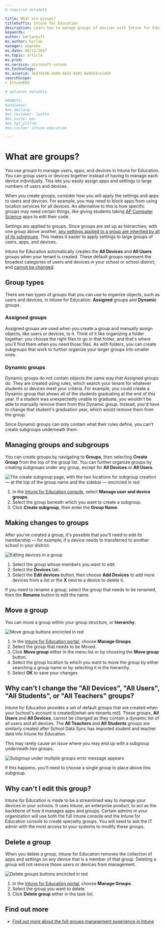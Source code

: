 ```yaml
---
# required metadata

title: What are groups?
titleSuffix: Intune for Education
description: Learn how to manage groups of devices with Intune for Education.
keywords:
author: barlanmsft
ms.author: barlan
manager: angrobe
ms.date: 08/11/2017
ms.topic: article
ms.prod:
ms.service: microsoft-intune
ms.technology:
ms.assetid: 4b570196-a640-4d13-8e01-8e8553ce1468
searchScope:
- IntuneEDU

# optional metadata

#ROBOTS:
#audience:
#ms.devlang:
#ms.reviewer: lpatha
#ms.suite: ems
#ms.tgt_pltfrm:
#ms.custom: intune-education

---
```


# What are groups?

You use _groups_ to manage users, apps, and devices in Intune for Education. You can group users or devices together instead of having to manage each device individually. This lets you easily assign apps and settings to large numbers of users and devices.

When you create groups, consider how you will apply the settings and apps to users and devices. For example, you may need to block apps from using location services for all devices. An alternative to this is how specific groups may need certain things, like giving students taking [AP Computer Science](https://www.tealsk12.org) apps to edit their code.

Settings are applied to groups. Since groups are set up as hierarchies, with one group above another, [any settings applied to a group are inherited by all of its subgroups](settings-inheritance.md). This makes it easier to apply settings to large groups of users, apps, and devices.

Intune for Education automatically creates the __All Devices__ and __All Users__ groups when your tenant is created. These default groups represent the broadest categories of users and devices in your school or school district, and [cannot be changed](what-are-groups.md#why-cant-i-change-the-all-devices-all-users-all-students-or-all-teachers-groups).

## Group types

There are two types of groups that you can use to organize objects, such as users and devices, in Intune for Education. **Assigned** groups and **Dynamic** groups. 

### Assigned groups

Assigned groups are used when you create a group and manually assign objects, like users or devices, to it. Think of it like organizing a folder together: you choose the right files to go in that folder, and that's where you'll find them when you need those files. As with folders, you can create subgroups that work to further organize your larger groups into smaller ones. 

### Dynamic groups

Dynamic groups do not contain objects the same way that Assigned groups do. They are created using rules, which search your tenant for whatever students or devices meet your criteria. For example, you could create a Dynamic group that shows all of the students graduating at the end of this year. If a student was unexpectedly unable to graduate, you wouldn't be able to manually remove them from this Dynamic group. Instead, you'd have to change that student's graduation year, which would remove them from the group. 

Since Dynamic groups can only contain what their rules define, you can't create subgroups underneath them. 

<!--- Convert group types from Assigned to Dynamic-->

## Managing groups and subgroups

You can create groups by navigating to **Groups**, then selecting **Create Group** from the top of the group list. You can further organize groups by creating *subgroups* under any group, except for __All Devices__ or __All Users__.

  ![The create subgroup page, with the two locations for subgroup creation — at the top of the group name and the sidebar — encircled in red](./media/groups-007-create-subgroup.png)

1. In the [Intune for Education console](https://intuneeducation.portal.azure.com), select **Manage user and device groups**.
2. Select the group beneath which you want to create a subgroup.
3. Click **Create subgroup**, then enter the **Group Name**.

## Making changes to groups

After you've created a group, it's possible that you'll need to edit its membership — for example, if a device needs to transferred to another school in your district.

  ![Editing devices in a group](./media/groups-008-edit-group-membership.png)

1. Select the group whose members you want to edit.
2. Select the **Devices** tab.
3. Select the **Edit devices** button, then choose **Add Devices** to add more devices from a list or the **X** next to a device to delete it.

If you need to rename a group, select the group that needs to be renamed, then the **Rename** button to edit the name.

## Move a group

You can move a group within your group structure, or **hierarchy**.

  ![Move group buttons encircled in red](./media/groups-010-move-groups.png)

1.	In the [Intune for Education portal](https://intuneeducation.portal.azure.com), choose **Manage Groups**.
2. Select the group that needs to be Moved.
3.	Click **Move group** either in the menu list or by choosing the **Move group** button.
4.	Select the group location to which you want to move the group by either searching a group name or by selecting it in the hierarchy.
5.	Select **OK** to save your changes.

## Why can't I change the "All Devices", "All Users", "All Students", or "All Teachers" groups?

Intune for Education provides a set of default groups that are created when your [school's account is created](what-are-tenants.md]. These groups, **All Users** and **All Devices**, cannot be changed as they contain a dynamic list of all users and all devices. The **All Teachers** and **All Students** groups are similarly created after School Data Sync has imported student and teacher data into Intune for Education.

This may rarely cause an issue where you may end up with a subgroup underneath two groups.

  ![Subgroup under multiple groups error message appears](./media/groups-012-subgroup-is-under-two-groups-warning.png)

If this happens, you'll need to choose a single group to place above this subgroup.

## Why can't I edit this group? 

Intune for Education is made to be a streamlined way to manage your devices in your schools. It uses Intune, an enterprise product, to act as the backbone of how it manages apps and groups. Certain admins in your organization will use both the full Intune console and the Intune for Education console to create specialty groups. You will need to ask the IT admin with the most access to your systems to modify these groups. 

## Delete a group

When you delete a group, Intune for Education removes the collection of apps and settings on any device that is a member of that group. Deleting a group will not remove those users or devices from management.

  ![Delete groups buttons encircled in red](./media/groups-011-delete-groups.png)

1.	In the [Intune for Education portal](https://intuneeducation.portal.azure.com), choose **Manage Groups**.
2. Select the group you want to delete
3.	Click **Delete group** either in the task list.

## Find out more

- [Find out more about the full groups management experience in Intune](https://docs.microsoft.com/intune/deploy-use/use-groups-to-manage-users-and-devices-with-microsoft-intune)
